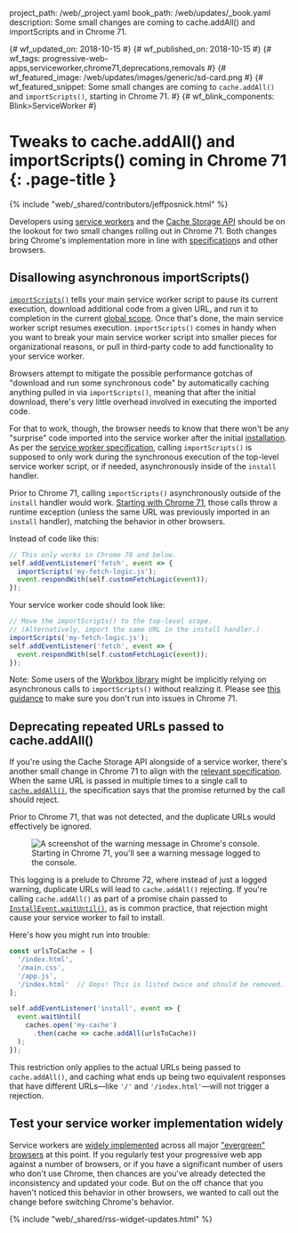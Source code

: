 project_path: /web/_project.yaml
book_path: /web/updates/_book.yaml
description: Some small changes are coming to cache.addAll() and importScripts and in Chrome 71.

{# wf_updated_on: 2018-10-15 #}
{# wf_published_on: 2018-10-15 #}
{# wf_tags: progressive-web-apps,serviceworker,chrome71,deprecations,removals #}
{# wf_featured_image: /web/updates/images/generic/sd-card.png #}
{# wf_featured_snippet: Some small changes are coming to <code>cache.addAll()</code> and <code>importScripts()</code>, starting in Chrome 71. #}
{# wf_blink_components: Blink>ServiceWorker #}

# Tweaks to cache.addAll() and importScripts() coming in Chrome 71 {: .page-title }

{% include "web/_shared/contributors/jeffposnick.html" %}

Developers using [service
workers](https://developer.mozilla.org/en-US/docs/Web/API/Service_Worker_API) and the [Cache Storage
API](https://developer.mozilla.org/en-US/docs/Web/API/CacheStorage) should be on the lookout for two
small changes rolling out in Chrome 71. Both changes bring Chrome's implementation more in line with
[specification](https://w3c.github.io/ServiceWorker/)s and other browsers.

## Disallowing asynchronous importScripts()

[`importScripts()`](https://developer.mozilla.org/en-US/docs/Web/API/WorkerGlobalScope/importScripts)
tells your main service worker script to pause its current execution, download additional code from
a given URL, and run it to completion in the current [global
scope](https://developer.mozilla.org/en-US/docs/Web/API/ServiceWorkerGlobalScope). Once that's done,
the main service worker script resumes execution. `importScripts()` comes in handy when
you want to break your main service worker script into smaller pieces for organizational reasons, or
pull in third-party code to add functionality to your service worker.

Browsers attempt to mitigate the possible performance gotchas of "download and run some synchronous
code" by automatically caching anything pulled in via `importScripts()`, meaning that after the
initial download, there's very little overhead involved in executing the imported code.

For that to work, though, the browser needs to know that there won't be any "surprise" code imported
into the service worker after the initial
[installation](/web/fundamentals/primers/service-workers/lifecycle#install).
As per the [service worker specification](https://w3c.github.io/ServiceWorker/#importscripts),
calling `importScripts()` is supposed to only work during the synchronous execution of the top-level
service worker script, or if needed, asynchronously inside of the `install` handler.

Prior to Chrome 71, calling `importScripts()` asynchronously outside of the `install` handler would
work. [Starting with Chrome 71](https://www.chromestatus.com/feature/5748516353736704), those calls
throw a runtime exception (unless the same URL was previously imported in an `install` handler),
matching the behavior in other browsers.

Instead of code like this:

```javascript
// This only works in Chrome 70 and below.
self.addEventListener('fetch', event => {
  importScripts('my-fetch-logic.js');
  event.respondWith(self.customFetchLogic(event));
});
```

Your service worker code should look like:

```javascript
// Move the importScripts() to the top-level scope.
// (Alternatively, import the same URL in the install handler.)
importScripts('my-fetch-logic.js');
self.addEventListener('fetch', event => {
  event.respondWith(self.customFetchLogic(event));
});
```

Note: Some users of the [Workbox library](/web/tools/workbox/) might be
implicitly relying on asynchronous calls to `importScripts()` without realizing it. Please see [this
guidance](/web/tools/workbox/modules/workbox-sw#avoid_async_imports) to
make sure you don't run into issues in Chrome 71.

## Deprecating repeated URLs passed to cache.addAll()

If you're using the Cache Storage API alongside of a service worker, there's another small change in
Chrome 71 to align with the [relevant
specification](https://w3c.github.io/ServiceWorker/#batch-cache-operations). When the same URL is
passed in multiple times to a single call to
[`cache.addAll()`](https://developer.mozilla.org/en-US/docs/Web/API/Cache/addAll), the
specification says that the promise returned by the call should reject.

Prior to Chrome 71, that was not detected, and the duplicate URLs would effectively be ignored.

<figure>
  <img src="/web/updates/images/2018/10/cache-addall-warning.png"
       alt="A screenshot of the warning message in Chrome's console."/>
  <figcaption>
    Starting in Chrome 71, you'll see a warning message logged to the console.
  </figcaption>
</figure>

This logging is a prelude to Chrome 72, where instead of just a logged warning, duplicate URLs will
lead to `cache.addAll()` rejecting. If you're calling `cache.addAll()` as part of a promise chain
passed to
[`InstallEvent.waitUntil()`](https://developer.mozilla.org/en-US/docs/Web/API/ExtendableEvent/waitUntil),
as is common practice, that rejection might cause your service worker to fail to install.

Here's how you might run into trouble:

```javascript
const urlsToCache = [
  '/index.html',
  '/main.css',
  '/app.js',
  '/index.html'  // Oops! This is listed twice and should be removed.
];

self.addEventListener('install', event => {
  event.waitUntil(
    caches.open('my-cache')
      .then(cache => cache.addAll(urlsToCache))
  );
});
```

This restriction only applies to the actual URLs being passed to `cache.addAll()`, and caching what
ends up being two equivalent responses that have different URLs—like `'/'` and `'/index.html'`—will
not trigger a rejection.

## Test your service worker implementation widely

Service workers are [widely implemented](https://jakearchibald.github.io/isserviceworkerready/)
across all major ["evergreen" browsers](https://www.w3.org/2001/tag/doc/evergreen-web/#updates) at
this point. If you regularly test your progressive web app against a number of browsers, or if you
have a significant number of users who don't use Chrome, then chances are you've already detected
the inconsistency and updated your code. But on the off chance that you haven't noticed this
behavior in other browsers, we wanted to call out the change before switching Chrome's behavior.

{% include "web/_shared/rss-widget-updates.html" %}


